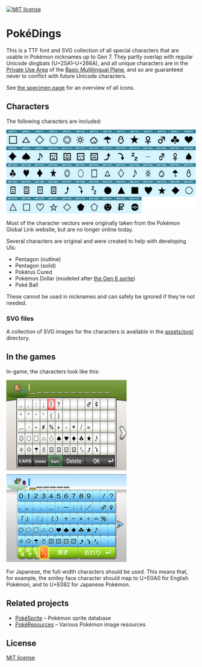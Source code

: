 [![MIT license](https://img.shields.io/badge/license-MIT-brightgreen.svg)](https://opensource.org/licenses/MIT) 

# PokéDings

This is a TTF font and SVG collection of all special characters that are usable in Pokémon nicknames up to Gen 7. They partly overlap with regular Unicode dingbats (U+25A1–U+266A), and all unique characters are in the [Private Use Area](https://en.wikipedia.org/wiki/Private_Use_Areas) of the [Basic Multilingual Plane](https://en.wikipedia.org/wiki/Plane_(Unicode)#Basic_Multilingual_Plane), and so are guaranteed never to conflict with future Unicode characters.

See [the specimen page](https://msikma.github.io/pokedings/assets/specimen.html) for an overview of all icons.

## Characters

The following characters are included:

<img src="assets/specimen.png" alt="PokéDings specimen" width="1266">

Most of the character vectors were originally taken from the Pokémon Global Link website, but are no longer online today.

Several characters are original and were created to help with developing UIs:

* Pentagon (outline)
* Pentagon (solid)
* Pokérus Cured
* Pokémon Dollar (modeled after [the Gen 6 sprite](https://bulbapedia.bulbagarden.net/wiki/File:Pok%C3%A9monDollar_VI.png))
* Poké Ball

These cannot be used in nicknames and can safely be ignored if they're not needed.

### SVG files

A collection of SVG images for the characters is available in the [assets/svg/](assets/svg/) directory.

## In the games

In-game, the characters look like this:

<img src="assets/screenshots/nickname-xy.png" alt="Nickname dialog in Pokémon X/Y" width="320"> <img src="assets/screenshots/nickname-usum.png" alt="Nickname dialog in Pokémon US/UM" width="320">

For Japanese, the full-width characters should be used. This means that, for example, the smiley face character should map to U+E0A0 for English Pokémon, and to U+E082 for Japanese Pokémon.

## Related projects

* [PokéSprite](https://github.com/msikma/pokesprite) – Pokémon sprite database
* [PokéResources](https://github.com/msikma/pokeresources) – Various Pokémon image resources

## License

[MIT license](http://opensource.org/licenses/MIT)

